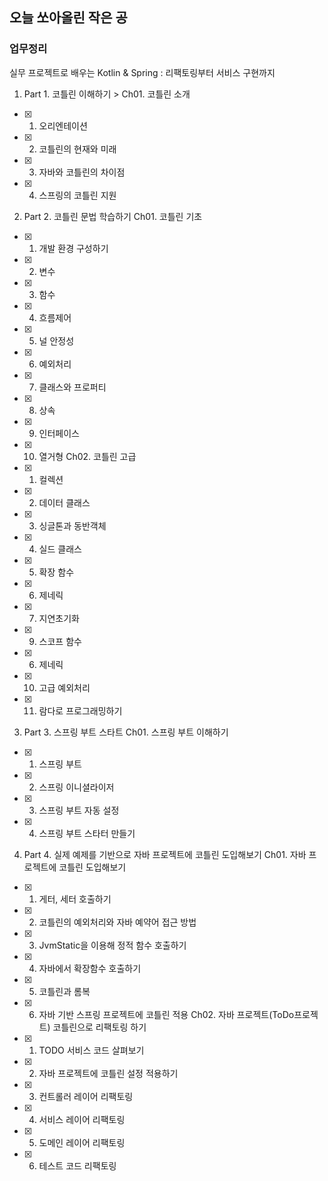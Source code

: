 ## 오늘 쏘아올린 작은 공

### 업무정리
실무 프로젝트로 배우는 Kotlin & Spring : 리팩토링부터 서비스 구현까지
1. Part 1. 코틀린 이해하기 > Ch01. 코틀린 소개
- [x] 01. 오리엔테이션
- [x] 02. 코틀린의 현재와 미래
- [x] 03. 자바와 코틀린의 차이점
- [x] 04. 스프링의 코틀린 지원
2. Part 2. 코틀린 문법 학습하기
Ch01. 코틀린 기초
- [x] 01. 개발 환경 구성하기
- [x] 02. 변수
- [x] 03. 함수
- [x] 04. 흐름제어
- [x] 05. 널 안정성
- [x] 06. 예외처리
- [x] 07. 클래스와 프로퍼티
- [x] 08. 상속
- [x] 09. 인터페이스
- [x] 10. 열거형
Ch02. 코틀린 고급
- [x] 01. 컬렉션
- [x] 02. 데이터 클래스
- [x] 03. 싱글톤과 동반객체
- [x] 04. 실드 클래스
- [x] 05. 확장 함수
- [x] 06. 제네릭
- [x] 07. 지연초기화
- [x] 09. 스코프 함수
- [x] 06. 제네릭
- [x] 10. 고급 예외처리
- [x] 11. 람다로 프로그래밍하기
3. Part 3. 스프링 부트 스타트
Ch01. 스프링 부트 이해하기
- [x] 01. 스프링 부트
- [x] 02. 스프링 이니셜라이저
- [x] 03. 스프링 부트 자동 설정
- [x] 04. 스프링 부트 스타터 만들기
4. Part 4. 실제 예제를 기반으로 자바 프로젝트에 코틀린 도입해보기
Ch01. 자바 프로젝트에 코틀린 도입해보기
- [x] 01. 게터, 세터 호출하기
- [x] 02. 코틀린의 예외처리와 자바 예약어 접근 방법
- [x] 03. JvmStatic을 이용해 정적 함수 호출하기
- [x] 04. 자바에서 확장함수 호출하기
- [x] 05. 코틀린과 롬복
- [x] 06. 자바 기반 스프링 프로젝트에 코틀린 적용
Ch02. 자바 프로젝트(ToDo프로젝트) 코틀린으로 리팩토링 하기
- [x] 01. TODO 서비스 코드 살펴보기
- [x] 02. 자바 프로젝트에 코틀린 설정 적용하기
- [x] 03. 컨트롤러 레이어 리팩토링
- [x] 04. 서비스 레이어 리팩토링
- [x] 05. 도메인 레이어 리팩토링
- [x] 06. 테스트 코드 리팩토링
